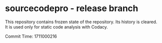 # sourcecodepro - release branch

This repository contains frozen state of the repository.
Its history is cleared. It is used only for static code
analysis with Codacy.

Commit Time: 1711000216